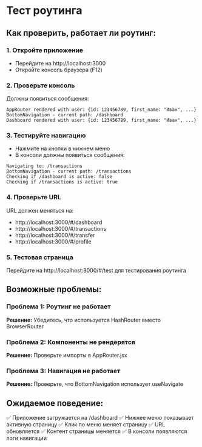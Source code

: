 # Тест роутинга

## Как проверить, работает ли роутинг:

### 1. Откройте приложение
- Перейдите на http://localhost:3000
- Откройте консоль браузера (F12)

### 2. Проверьте консоль
Должны появиться сообщения:
```
AppRouter rendered with user: {id: 123456789, first_name: "Иван", ...}
BottomNavigation - current path: /dashboard
Dashboard rendered with user: {id: 123456789, first_name: "Иван", ...}
```

### 3. Тестируйте навигацию
- Нажмите на кнопки в нижнем меню
- В консоли должны появиться сообщения:
```
Navigating to: /transactions
BottomNavigation - current path: /transactions
Checking if /dashboard is active: false
Checking if /transactions is active: true
```

### 4. Проверьте URL
URL должен меняться на:
- http://localhost:3000/#/dashboard
- http://localhost:3000/#/transactions
- http://localhost:3000/#/transfer
- http://localhost:3000/#/profile

### 5. Тестовая страница
Перейдите на http://localhost:3000/#/test для тестирования роутинга

## Возможные проблемы:

### Проблема 1: Роутинг не работает
**Решение:** Убедитесь, что используется HashRouter вместо BrowserRouter

### Проблема 2: Компоненты не рендерятся
**Решение:** Проверьте импорты в AppRouter.jsx

### Проблема 3: Навигация не работает
**Решение:** Проверьте, что BottomNavigation использует useNavigate

## Ожидаемое поведение:
✅ Приложение загружается на /dashboard
✅ Нижнее меню показывает активную страницу
✅ Клик по меню меняет страницу
✅ URL обновляется
✅ Контент страницы меняется
✅ В консоли появляются логи навигации

